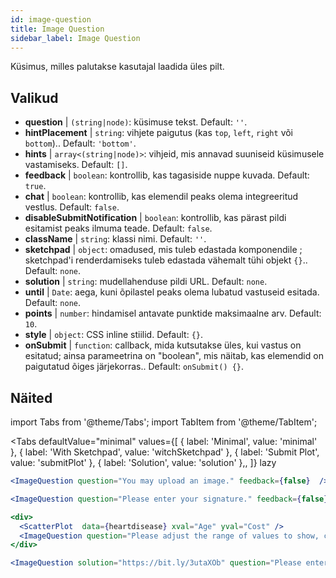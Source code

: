 ```yaml
---
id: image-question 
title: Image Question
sidebar_label: Image Question
---
```


Küsimus, milles palutakse kasutajal laadida üles pilt.

## Valikud

* __question__ | `(string|node)`: küsimuse tekst. Default: `''`.
* __hintPlacement__ | `string`: vihjete paigutus (kas `top`, `left`, `right` või `bottom`).. Default: `'bottom'`.
* __hints__ | `array<(string|node)>`: vihjeid, mis annavad suuniseid küsimusele vastamiseks. Default: `[]`.
* __feedback__ | `boolean`: kontrollib, kas tagasiside nuppe kuvada. Default: `true`.
* __chat__ | `boolean`: kontrollib, kas elemendil peaks olema integreeritud vestlus. Default: `false`.
* __disableSubmitNotification__ | `boolean`: kontrollib, kas pärast pildi esitamist peaks ilmuma teade. Default: `false`.
* __className__ | `string`: klassi nimi. Default: `''`.
* __sketchpad__ | `object`: omadused, mis tuleb edastada komponendile <Sketchpad />; sketchpad'i renderdamiseks tuleb edastada vähemalt tühi objekt `{}`.. Default: `none`.
* __solution__ | `string`: mudellahenduse pildi URL. Default: `none`.
* __until__ | `Date`: aega, kuni õpilastel peaks olema lubatud vastuseid esitada. Default: `none`.
* __points__ | `number`: hindamisel antavate punktide maksimaalne arv. Default: `10`.
* __style__ | `object`: CSS inline stiilid. Default: `{}`.
* __onSubmit__ | `function`: callback, mida kutsutakse üles, kui vastus on esitatud; ainsa parameetrina on "boolean", mis näitab, kas elemendid on paigutatud õiges järjekorras.. Default: `onSubmit() {}`.


## Näited

import Tabs from '@theme/Tabs';
import TabItem from '@theme/TabItem';

<Tabs
    defaultValue="minimal"
    values={[
        { label: 'Minimal', value: 'minimal' },
        { label: 'With Sketchpad', value: 'witchSketchpad' },
        { label: 'Submit Plot', value: 'submitPlot' },
        { label: 'Solution', value: 'solution' },,
    ]}
    lazy
>

<TabItem value="minimal">

```jsx live
<ImageQuestion question="You may upload an image." feedback={false}  />
```
</TabItem>

<TabItem value="witchSketchpad">

```jsx live
<ImageQuestion question="Please enter your signature." feedback={false} sketchpad={{ canvasHeight: 300}} />
```

</TabItem>

<TabItem value="submitPlot">

```jsx live
<div>
  <ScatterPlot  data={heartdisease} xval="Age" yval="Cost" />
  <ImageQuestion question="Please adjust the range of values to show, change the axis labels and title of the plot, and submit your result." />
</div>
```
</TabItem>

<TabItem value="solution">

```jsx live
<ImageQuestion solution="https://bit.ly/3utaXOb" question="Please enter the Greek letter 'Gamma'." feedback={false} sketchpad={{ canvasHeight: 300}} />
```
</TabItem>

</Tabs>
